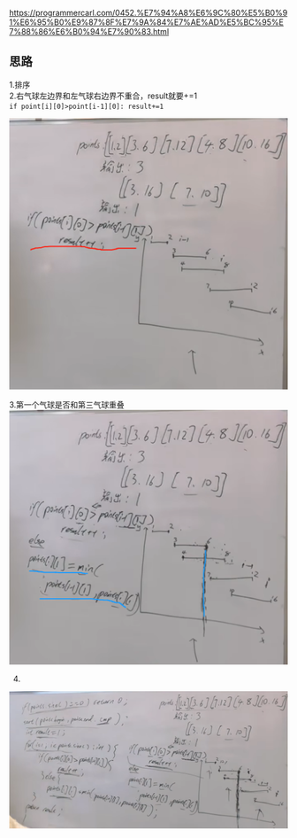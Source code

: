 https://programmercarl.com/0452.%E7%94%A8%E6%9C%80%E5%B0%91%E6%95%B0%E9%87%8F%E7%9A%84%E7%AE%AD%E5%BC%95%E7%88%86%E6%B0%94%E7%90%83.html  

## 思路
1.排序  
2.右气球左边界和左气球右边界不重合，result就要+=1  
`if point[i][0]>point[i-1][0]:
result+=1`  

![img.png](img.png)

3.第一个气球是否和第三气球重叠  
![img_1.png](img_1.png)

4.
![img_2.png](img_2.png)